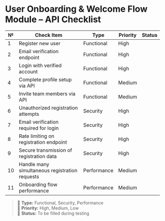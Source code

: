 # User Onboarding & Welcome Flow Module – API Checklist

| №  | Check Item                                             | Type        | Priority | Status |
|----|---------------------------------------------------------|-------------|----------|--------|
| 1  | Register new user                                     | Functional  | High     |        |
| 2  | Email verification endpoint                           | Functional  | High     |        |
| 3  | Login with verified account                           | Functional  | High     |        |
| 4  | Complete profile setup via API                        | Functional  | Medium   |        |
| 5  | Invite team members via API                           | Functional  | Medium   |        |
| 6  | Unauthorized registration attempts                    | Security    | High     |        |
| 7  | Email verification required for login                 | Security    | High     |        |
| 8  | Rate limiting on registration endpoint                | Security    | High     |        |
| 9  | Secure transmission of registration data              | Security    | High     |        |
| 10 | Handle many simultaneous registration requests        | Performance | Medium   |        |
| 11 | Onboarding flow performance                           | Performance | Medium   |        |

> 🔹 **Type:** Functional, Security, Performance  
> 🔸 **Priority:** High, Medium, Low  
> 🔘 **Status:** To be filled during testing